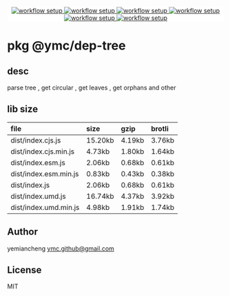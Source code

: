 <p align="center" style="background:white;">
<!-- github workflow stat:s -->
<!-- one line and center  -->
  <a href="https://github.com/YMC-GitHub">
    <img alt="workflow setup" src="https://img.shields.io/static/v1?label=pkg&message=done&color=ff69b4&style=flat-square" />
  </a>
  <a href="https://github.com/YMC-GitHub">
    <img alt="workflow setup" src="https://img.shields.io/static/v1?label=cod&message=done&color=ff69b4&style=flat-square" />
  </a>
    <a href="https://github.com/YMC-GitHub">
    <img alt="workflow setup" src="https://img.shields.io/static/v1?label=dep&message=done&color=ff69b4&style=flat-square" />
  </a>
  <a href="https://github.com/YMC-GitHub">
    <img alt="workflow setup" src="https://img.shields.io/static/v1?label=lin&message=passing&color=ff69b4&style=flat-square" />
  </a>
    <a href="https://github.com/YMC-GitHub">
    <img alt="workflow setup" src="https://img.shields.io/static/v1?label=tes&message={tes_state}&color=ff69b4&style=flat-square" />
  </a>
      <a href="https://github.com/YMC-GitHub">
    <img alt="workflow setup" src="https://img.shields.io/static/v1?label=pro&message=done&color=ff69b4&style=flat-square" />
  </a>


  <!-- https://img.shields.io/badge/<LABEL>-<MESSAGE>-<COLOR> -->
  <!-- https://img.shields.io/static/v1?label=<LABEL>&message=<MESSAGE>&color=<COLOR> -->
<!-- github workflow stat:e -->
</p>

# pkg @ymc/dep-tree

## desc
parse tree , get circular , get leaves , get orphans and other

## lib size  
file | size | gzip | brotli
:---- | :---- | :---- | :----
dist/index.cjs.js | 15.20kb | 4.19kb | 3.76kb
dist/index.cjs.min.js | 4.73kb | 1.80kb | 1.64kb
dist/index.esm.js | 2.06kb | 0.68kb | 0.61kb
dist/index.esm.min.js | 0.83kb | 0.43kb | 0.38kb
dist/index.js | 2.06kb | 0.68kb | 0.61kb
dist/index.umd.js | 16.74kb | 4.37kb | 3.92kb
dist/index.umd.min.js | 4.98kb | 1.91kb | 1.74kb

## Author
yemiancheng <ymc.github@gmail.com>

## License
MIT